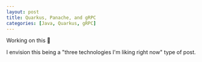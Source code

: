 ```yaml
---
layout: post
title: Quarkus, Panache, and gRPC
categories: [Java, Quarkus, gRPC]
---
```

Working on this 📝

I envision this being a "three technologies I'm liking right now" type of post.
